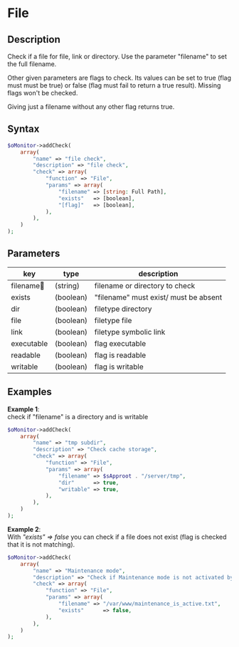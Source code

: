 # File #

## Description ##

Check if a file for file, link or directory. Use the parameter "filename" to set the full filename.

Other given parameters are flags to check. Its values can be set to true (flag must must be true) or false (flag must fail to return a true result). Missing flags won't be checked. 

Giving just a filename without any other flag returns true.

## Syntax ##

```php
$oMonitor->addCheck(
    array(
        "name" => "file check",
        "description" => "file check",
        "check" => array(
            "function" => "File",
            "params" => array(
                "filename" => [string: Full Path],
                "exists"   => [boolean],
                "[flag]"   => [boolean],
            ),
        ),
    )
);
```

## Parameters ##

| key      | type     | description |
|---       |---       |---
|filename🔸|(string)  |filename or directory to check
|exists    |(boolean) |"filename" must exist/ must be absent
|dir       |(boolean) |filetype directory
|file      |(boolean) |filetype file
|link      |(boolean) |filetype symbolic link
|executable|(boolean) |flag executable
|readable  |(boolean) |flag is readable
|writable  |(boolean) |flag is writable

## Examples ##

**Example 1**: \
check if "filename" is a directory and is writable

```php
$oMonitor->addCheck(
    array(
        "name" => "tmp subdir",
        "description" => "Check cache storage",
        "check" => array(
            "function" => "File",
            "params" => array(
                "filename" => $sApproot . "/server/tmp",
                "dir"      => true,
                "writable" => true,
            ),
        ),
    )
);
```

**Example 2**: \
With *"exists" => false* you can check if a file does not exist (flag is checked that it is not matching).

```php
$oMonitor->addCheck(
    array(
        "name" => "Maintenance mode",
        "description" => "Check if Maintenance mode is not activated by a flag file",
        "check" => array(
            "function" => "File",
            "params" => array(
                "filename" => "/var/www/maintenance_is_active.txt",
                "exists"      => false,
            ),
        ),
    )
);
```
